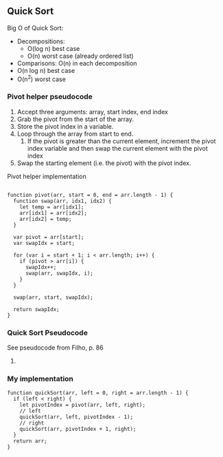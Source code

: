 <h2>Quick Sort</h2>

<p>
</p>

<p>Big O of Quick Sort:  </p>
<ul>
<li>Decompositions: <ul><li>O(log n) best case</li>
<li>O(n) worst case (already ordered list)</li></ul></li>
<li>Comparisons: O(n) in each decomposition</li>
<li>O(n log n) best case</li>
<li>O(n<sup>2</sup>) worst case</li>
</ul>

<h3>Pivot helper pseudocode</h3>

<ol>
<li>Accept three arguments: array, start index, end index</li>
<li>Grab the pivot from the start of the array.</li>
<li>Store the pivot index in a variable.</li>
<li>Loop through the array from start to end.<ol><li>If the pivot is greater than the current element, increment the pivot index variable and then swap the current element with the pivot index<li:</li></ol></li>
<li>Swap the starting element (i.e. the pivot) with the pivot index.</li>
</ol>

<p>Pivot helper implementation </p>

```

function pivot(arr, start = 0, end = arr.length - 1) {
  function swap(arr, idx1, idx2) {
    let temp = arr[idx1];
    arr[idx1] = arr[idx2];
    arr[idx2] = temp;
  }

  var pivot = arr[start];
  var swapIdx = start;

  for (var i = start + 1; i < arr.length; i++) {
    if (pivot > arr[i]) {
      swapIdx++;
      swap(arr, swapIdx, i);
    }
  }

  swap(arr, start, swapIdx);

  return swapIdx;
}

```

<h3>Quick Sort Pseudocode</h3>

<p>See pseudocode from Filho, p. 86</p>

<ol>
<li></li>
</ol>

<h3>My implementation</h3>

```
function quickSort(arr, left = 0, right = arr.length - 1) {
  if (left < right) {
    let pivotIndex = pivot(arr, left, right);
    // left
    quickSort(arr, left, pivotIndex - 1);
    // right
    quickSort(arr, pivotIndex + 1, right);
  }
  return arr;
}
```
